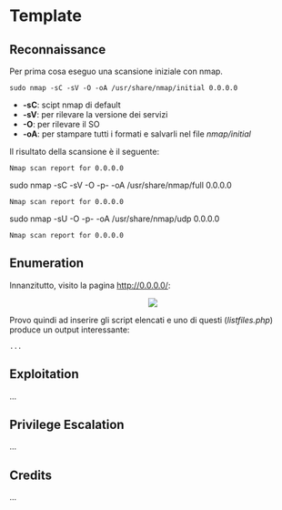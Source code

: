 # Template

## Reconnaissance

Per prima cosa eseguo una scansione iniziale con nmap.

```text
sudo nmap -sC -sV -O -oA /usr/share/nmap/initial 0.0.0.0
```

* **-sC**: scipt nmap di default
* **-sV**: per rilevare la versione dei servizi
* **-O**: per rilevare il SO
* **-oA**: per stampare tutti i formati e salvarli nel file _nmap/initial_

Il risultato della scansione è il seguente:

```text
Nmap scan report for 0.0.0.0
```

sudo nmap -sC -sV -O -p- -oA /usr/share/nmap/full 0.0.0.0

```text
Nmap scan report for 0.0.0.0
```

sudo nmap -sU -O -p- -oA /usr/share/nmap/udp 0.0.0.0

```text
Nmap scan report for 0.0.0.0
```

## Enumeration

Innanzitutto, visito la pagina http://0.0.0.0/:

<p align="center">
  <img src="/Immagini/Linux-Box/Template/template-1.png" />
</p>

Provo quindi ad inserire gli script elencati e uno di questi (_listfiles.php_) produce un output interessante:

```text
...
```

## Exploitation

...

## Privilege Escalation

...


## Credits

...
